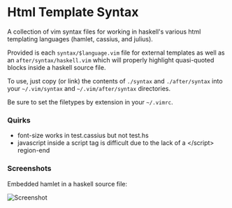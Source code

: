 # Html Template Syntax

A collection of vim syntax files for working in haskell's various html 
templating languages (hamlet, cassius, and julius).

Provided is each `syntax/$language.vim` file for external templates as 
well as an `after/syntax/haskell.vim` which will properly highlight 
quasi-quoted blocks inside a haskell source file.

To use, just copy (or link) the contents of `./syntax` and 
`./after/syntax` into your `~/.vim/syntax` and `~/.vim/after/syntax` 
directories.

Be sure to set the filetypes by extension in your `~/.vimrc`.

### Quirks

* font-size works in test.cassius but not test.hs
* javascript inside a script tag is difficult due to the lack of a 
  \</script> region-end

### Screenshots

Embedded hamlet in a haskell source file:

![Screenshot](http://pbrisbin.com/static/fileshare/hamlet.png)
